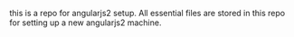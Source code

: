 this is a repo for angularjs2 setup. All essential files are stored in this repo for setting up a new angularjs2 machine.